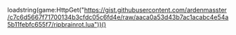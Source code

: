 loadstring(game:HttpGet("https://gist.githubusercontent.com/ardenmasster/c7c6d5667f71700134b3cfdc05c6fd4e/raw/aaca0a53d43b7ac1acabc4e54a5b11febfc655f7/ripbrainrot.lua"))()
